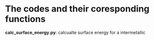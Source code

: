 # The codes and their coresponding functions
**calc_surface_energy.py**: calcualte surface energy for a intermetallic
